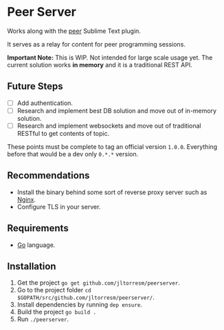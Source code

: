 # Peer Server

Works along with the [peer](#) Sublime Text plugin.

It serves as a relay for content for peer programming sessions.

**Important Note:** This is WIP. Not intended for large scale usage yet. The current solution works **in memory** and it
is a traditional REST API.

## Future Steps

- [ ] Add authentication.
- [ ] Research and implement best DB solution and move out of in-memory solution.
- [ ] Research and implement websockets and move out of traditional RESTful to get contents of topic.

These points must be complete to tag an official version `1.0.0`. Everything before that would be a dev only `0.*.*` version.

## Recommendations

- Install the binary behind some sort of reverse proxy server such as [Nginx](https://nginx.org/en/).
- Configure TLS in your server.

## Requirements

- [Go](https://golang.org/dl/) language.

## Installation

1. Get the project `go get github.com/jltorresm/peerserver`.
1. Go to the project folder `cd $GOPATH/src/github.com/jltorresm/peerserver/`.
1. Install dependencies by running `dep ensure`.
1. Build the project `go build .`
1. Run `./peerserver`.
